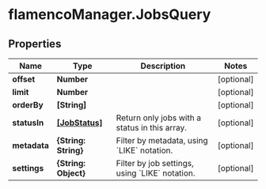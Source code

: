 # flamencoManager.JobsQuery

## Properties

Name | Type | Description | Notes
------------ | ------------- | ------------- | -------------
**offset** | **Number** |  | [optional] 
**limit** | **Number** |  | [optional] 
**orderBy** | **[String]** |  | [optional] 
**statusIn** | [**[JobStatus]**](JobStatus.md) | Return only jobs with a status in this array. | [optional] 
**metadata** | **{String: String}** | Filter by metadata, using &#x60;LIKE&#x60; notation. | [optional] 
**settings** | **{String: Object}** | Filter by job settings, using &#x60;LIKE&#x60; notation. | [optional] 


